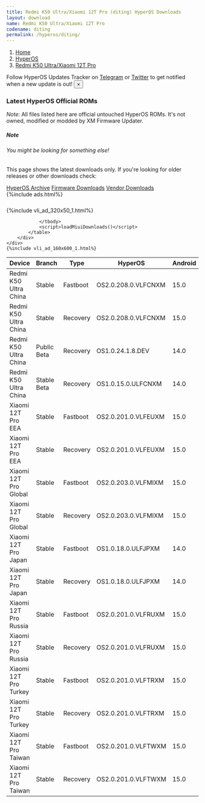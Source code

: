 ```yaml
---
title: Redmi K50 Ultra/Xiaomi 12T Pro (diting) HyperOS Downloads
layout: download
name: Redmi K50 Ultra/Xiaomi 12T Pro
codename: diting
permalink: /hyperos/diting/
---
```

<nav aria-label="breadcrumb">
    <ol class="breadcrumb">
        <li class="breadcrumb-item"><a href="/">Home</a></li>
        <li class="breadcrumb-item"><a href="/hyperos/">HyperOS</a></li>
        <li class="breadcrumb-item active" aria-current="page"><a href="/hyperos/diting/">Redmi K50 Ultra/Xiaomi 12T Pro</a></li>
    </ol>
</nav>
<div class="alert alert-primary alert-dismissible fade show" role="alert">
    Follow HyperOS Updates Tracker on <a href="https://t.me/MIUIUpdatesTracker" class="alert-link">Telegram</a>
     or <a href="https://twitter.com/MiFwUpdater" class="alert-link">Twitter</a> to get notified when a new update is out!
    <button type="button" class="close" data-dismiss="alert" aria-label="Close">
        <span aria-hidden="true">&times;</span>
    </button>
</div>

### Latest HyperOS Official ROMs
*Note*: All files listed here are official untouched HyperOS ROMs. It's not owned, modified or modded by XM Firmware Updater.
<div class="card">
  <div class="card-body">
    <h5 class="card-title">Note</h5>
    <h6 class="card-subtitle mb-2 text-muted">You might be looking for something else!</h6>
    <p class="card-text">This page shows the latest downloads only.
     If you're looking for older releases or other downloads check:</p>
    <a href="/archive/hyperos/diting/" class="card-link">HyperOS Archive</a>
    <a href="/firmware/diting/" class="card-link">Firmware Downloads</a>
    <a href="/vendor/diting/" class="card-link">Vendor Downloads</a>
  </div>
</div>
{%include ads.html%}
<div class="row justify-content-center">
    <div class="col-10">
        <div class="table-responsive-md" style="margin-top: 25px;">
            {%include vli_ad_320x50_1.html%}
            <table id="miui" class="display dt-responsive nowrap compact table table-striped table-hover table-sm">
                <thead class="thead-dark">
                    <tr>
                        <th data-ref="device">Device</th>
                        <th data-ref="branch">Branch</th>
                        <th data-ref="type">Type</th>
                        <th data-ref="miui">HyperOS</th>
                        <th data-ref="android">Android</th>
                        <th data-ref="size">Size</th>
                        <th data-ref="size">Date</th>
                        <th data-ref="link">Link</th>
                    </tr>
                </thead>
                <tbody>
                <tr><td>Redmi K50 Ultra China</td><td>Stable</td><td>Fastboot</td><td>OS2.0.208.0.VLFCNXM</td><td>15.0</td><td>7.4 GB</td><td>2025-09-18</td><td><a href="/hyperos/diting/stable/OS2.0.208.0.VLFCNXM/">Download</a></td></tr>
<tr><td>Redmi K50 Ultra China</td><td>Stable</td><td>Recovery</td><td>OS2.0.208.0.VLFCNXM</td><td>15.0</td><td>6.3 GB</td><td>2025-09-27</td><td><a href="/hyperos/diting/stable/OS2.0.208.0.VLFCNXM/">Download</a></td></tr>
<tr><td>Redmi K50 Ultra China</td><td>Public Beta</td><td>Recovery</td><td>OS1.0.24.1.8.DEV</td><td>14.0</td><td>5.8 GB</td><td>2024-01-12</td><td><a href="/hyperos/diting/public beta/OS1.0.24.1.8.DEV/">Download</a></td></tr>
<tr><td>Redmi K50 Ultra China</td><td>Stable Beta</td><td>Recovery</td><td>OS1.0.15.0.ULFCNXM</td><td>14.0</td><td>5.9 GB</td><td>2025-01-23</td><td><a href="/hyperos/diting/stable beta/OS1.0.15.0.ULFCNXM/">Download</a></td></tr>
<tr><td>Xiaomi 12T Pro EEA</td><td>Stable</td><td>Fastboot</td><td>OS2.0.201.0.VLFEUXM</td><td>15.0</td><td>6.8 GB</td><td>2025-08-18</td><td><a href="/hyperos/diting/stable/OS2.0.201.0.VLFEUXM/">Download</a></td></tr>
<tr><td>Xiaomi 12T Pro EEA</td><td>Stable</td><td>Recovery</td><td>OS2.0.201.0.VLFEUXM</td><td>15.0</td><td>5.7 GB</td><td>2025-08-26</td><td><a href="/hyperos/diting/stable/OS2.0.201.0.VLFEUXM/">Download</a></td></tr>
<tr><td>Xiaomi 12T Pro Global</td><td>Stable</td><td>Fastboot</td><td>OS2.0.203.0.VLFMIXM</td><td>15.0</td><td>6.7 GB</td><td>2025-09-02</td><td><a href="/hyperos/diting/stable/OS2.0.203.0.VLFMIXM/">Download</a></td></tr>
<tr><td>Xiaomi 12T Pro Global</td><td>Stable</td><td>Recovery</td><td>OS2.0.203.0.VLFMIXM</td><td>15.0</td><td>5.6 GB</td><td>2025-09-12</td><td><a href="/hyperos/diting/stable/OS2.0.203.0.VLFMIXM/">Download</a></td></tr>
<tr><td>Xiaomi 12T Pro Japan</td><td>Stable</td><td>Fastboot</td><td>OS1.0.18.0.ULFJPXM</td><td>14.0</td><td>6.2 GB</td><td>2025-09-15</td><td><a href="/hyperos/diting/stable/OS1.0.18.0.ULFJPXM/">Download</a></td></tr>
<tr><td>Xiaomi 12T Pro Japan</td><td>Stable</td><td>Recovery</td><td>OS1.0.18.0.ULFJPXM</td><td>14.0</td><td>5.2 GB</td><td>2025-09-23</td><td><a href="/hyperos/diting/stable/OS1.0.18.0.ULFJPXM/">Download</a></td></tr>
<tr><td>Xiaomi 12T Pro Russia</td><td>Stable</td><td>Fastboot</td><td>OS2.0.201.0.VLFRUXM</td><td>15.0</td><td>6.7 GB</td><td>2025-08-20</td><td><a href="/hyperos/diting/stable/OS2.0.201.0.VLFRUXM/">Download</a></td></tr>
<tr><td>Xiaomi 12T Pro Russia</td><td>Stable</td><td>Recovery</td><td>OS2.0.201.0.VLFRUXM</td><td>15.0</td><td>5.6 GB</td><td>2025-09-02</td><td><a href="/hyperos/diting/stable/OS2.0.201.0.VLFRUXM/">Download</a></td></tr>
<tr><td>Xiaomi 12T Pro Turkey</td><td>Stable</td><td>Fastboot</td><td>OS2.0.201.0.VLFTRXM</td><td>15.0</td><td>6.5 GB</td><td>2025-08-20</td><td><a href="/hyperos/diting/stable/OS2.0.201.0.VLFTRXM/">Download</a></td></tr>
<tr><td>Xiaomi 12T Pro Turkey</td><td>Stable</td><td>Recovery</td><td>OS2.0.201.0.VLFTRXM</td><td>15.0</td><td>5.6 GB</td><td>2025-09-06</td><td><a href="/hyperos/diting/stable/OS2.0.201.0.VLFTRXM/">Download</a></td></tr>
<tr><td>Xiaomi 12T Pro Taiwan</td><td>Stable</td><td>Fastboot</td><td>OS2.0.201.0.VLFTWXM</td><td>15.0</td><td>6.3 GB</td><td>2025-08-20</td><td><a href="/hyperos/diting/stable/OS2.0.201.0.VLFTWXM/">Download</a></td></tr>
<tr><td>Xiaomi 12T Pro Taiwan</td><td>Stable</td><td>Recovery</td><td>OS2.0.201.0.VLFTWXM</td><td>15.0</td><td>5.5 GB</td><td>2025-09-02</td><td><a href="/hyperos/diting/stable/OS2.0.201.0.VLFTWXM/">Download</a></td></tr>

                </tbody>
                <script>loadMiuiDownloads()</script>
            </table>
        </div>
    </div>
    {%include vli_ad_160x600_1.html%}
</div>
